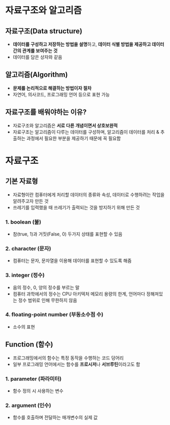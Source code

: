 # 자료구조와 알고리즘
## 자료구조(Data structure)
- **데이터를 구성하고 저장하는 방법을 설명**하고, **데이터 식별 방법을 제공하고 데이터 간의 관계를 보여주는 것**
- 데이터를 담은 상자와 같음

## 알고리즘(Algorithm)
- **문제를 논리적으로 해결하는 방법이자 절차**
- 자연어, 의사코드, 프로그래밍 언어 등으로 표현 가능  

## 자료구조를 배워야하는 이유?
- 자료구조와 알고리즘은 **서로 다른 개념이면서 상호보완적**
- 자료구조는 알고리즘이 다루는 데이터를 구성하며, 알고리즘이 데이터를 처리 & 추출하는 과정에서 필요한 부분을 제공하기 때문에 꼭 필요함

# 자료구조
## 기본 자료형
- 자료형이란 컴퓨터에게 처리할 데이터의 종류와 속성, 데이터로 수행하려는 작업을 알려주고자 만든 것
- 쓰레기를 입력했을 때 쓰레기가 출력되는 것을 방지하기 위해 만든 것
### 1. boolean (불)
- 참(true, 1)과 거짓(False, 0) 두가지 상태를 표현할 수 있음 

### 2. character (문자)
- 컴퓨터는 문자, 문자열을 이용해 데이터를 표현할 수 있도록 해줌

### 3. integer (정수)
- 음의 정수, 0, 양의 정수를 부르는 말
- 컴퓨터 과학에서의 정수는 CPU 아키텍처 메모리 용량의 한계, 언어마다 정해져있는 정수 범위로 인해 무한하지 않음

### 4. floating-point number (부동소수점 수)
- 소수의 표현

## Function (함수)
- 프로그래밍에서의 함수는 특정 동작을 수행하는 코드 덩어리
- 일부 프로그래밍 언어에서는 함수를 **프로시저**나 **서브루틴**이라고도 함

### 1. parameter (파라미터)
- 함수 정의 시 사용하는 변수

### 2. argument (인수)
- 함수를 호출하며 전달하는 매개변수의 실제 값

